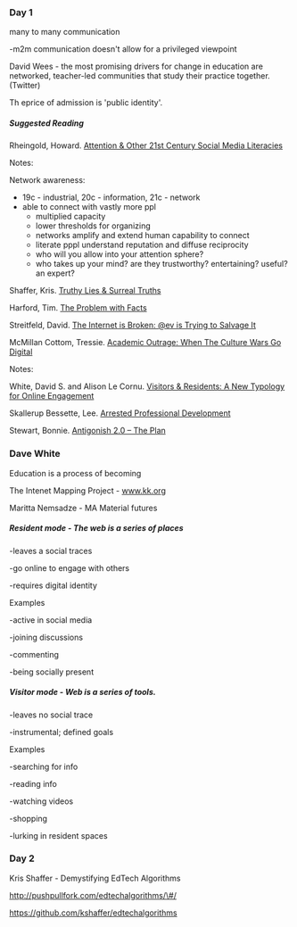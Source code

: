 ### Day 1

many to many communication

-m2m communication doesn't allow for a privileged viewpoint

David Wees - the most promising drivers for change in education are networked, teacher-led communities that study their practice together. \(Twitter\)

Th eprice of admission is 'public identity'.

##### Suggested Reading

Rheingold, Howard. [Attention & Other 21st Century Social Media Literacies](http://er.educause.edu/articles/2010/10/attention-and-other-21stcentury-social-media-literacies)

Notes:

Network awareness:

* 19c - industrial, 20c - information, 21c - network
* able to connect with vastly more ppl
  * multiplied capacity
  * lower thresholds for organizing
  * networks amplify and extend human capability to connect
  * literate pppl understand reputation and diffuse reciprocity
  * who will you allow into your attention sphere?
  * who takes up your mind? are they trustworthy? entertaining? useful? an expert?

Shaffer, Kris. [Truthy Lies & Surreal Truths](http://www.digitalpedagogylab.com/hybridped/truthy-lies-surreal-truths/)

Harford, Tim. [The Problem with Facts](http://timharford.com/2017/03/the-problem-with-facts/)

Streitfeld, David. [The Internet is Broken: @ev is Trying to Salvage It](https://www.nytimes.com/2017/05/20/technology/evan-williams-medium-twitter-internet.html?mtrref=www.downes.ca&gwh=3367C1751F97E0D283F3B629921A5FBA&gwt=pay)

McMillan Cottom, Tressie. [Academic Outrage: When The Culture Wars Go Digital](https://tressiemc.com/essays-2/academic-outrage-when-the-culture-wars-go-digital/)

Notes:

White, David S. and Alison Le Cornu. [Visitors & Residents: A New Typology for Online Engagement](http://firstmonday.org/article/view/3171/3049)

Skallerup Bessette, Lee. [Arrested Professional Development](http://umwdtlt.com/arrested-professional-development/)

Stewart, Bonnie. [Antigonish 2.0 – The Plan](http://theory.cribchronicles.com/2017/01/07/antigonish-2-0-the-plan/)

### Dave White

Education is a process of becoming

The Intenet Mapping Project - www.kk.org

Maritta Nemsadze - MA Material futures

##### Resident mode - The web is a series of places

-leaves a social traces

-go online to engage with others

-requires digital identity

Examples

-active in social media

-joining discussions

-commenting

-being socially present

##### Visitor mode -  Web is a series of tools.

-leaves no social trace

-instrumental; defined goals

Examples

-searching for info

-reading info

-watching videos

-shopping

-lurking in resident spaces

### Day 2

Kris Shaffer - Demystifying EdTech Algorithms

http://pushpullfork.com/edtechalgorithms/\#/

https://github.com/kshaffer/edtechalgorithms




